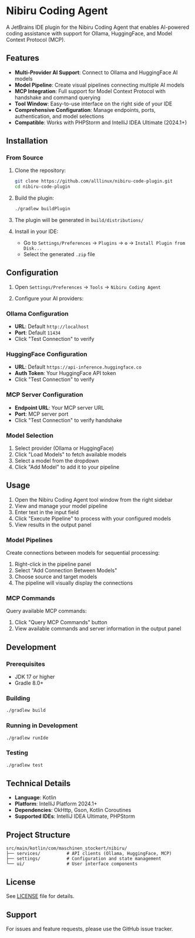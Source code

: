 # Nibiru Coding Agent

A JetBrains IDE plugin for the Nibiru Coding Agent that enables AI-powered coding assistance with support for Ollama, HuggingFace, and Model Context Protocol (MCP).

## Features

- **Multi-Provider AI Support**: Connect to Ollama and HuggingFace AI models
- **Model Pipeline**: Create visual pipelines connecting multiple AI models
- **MCP Integration**: Full support for Model Context Protocol with handshake and command querying
- **Tool Window**: Easy-to-use interface on the right side of your IDE
- **Comprehensive Configuration**: Manage endpoints, ports, authentication, and model selections
- **Compatible**: Works with PHPStorm and IntelliJ IDEA Ultimate (2024.1+)

## Installation

### From Source

1. Clone the repository:
   ```bash
   git clone https://github.com/alllinux/nibiru-code-plugin.git
   cd nibiru-code-plugin
   ```

2. Build the plugin:
   ```bash
   ./gradlew buildPlugin
   ```

3. The plugin will be generated in `build/distributions/`

4. Install in your IDE:
   - Go to `Settings/Preferences` → `Plugins` → `⚙️` → `Install Plugin from Disk...`
   - Select the generated `.zip` file

## Configuration

1. Open `Settings/Preferences` → `Tools` → `Nibiru Coding Agent`

2. Configure your AI providers:

### Ollama Configuration
- **URL**: Default `http://localhost`
- **Port**: Default `11434`
- Click "Test Connection" to verify

### HuggingFace Configuration
- **URL**: Default `https://api-inference.huggingface.co`
- **Auth Token**: Your HuggingFace API token
- Click "Test Connection" to verify

### MCP Server Configuration
- **Endpoint URL**: Your MCP server URL
- **Port**: MCP server port
- Click "Test Connection" to verify handshake

### Model Selection
1. Select provider (Ollama or HuggingFace)
2. Click "Load Models" to fetch available models
3. Select a model from the dropdown
4. Click "Add Model" to add it to your pipeline

## Usage

1. Open the Nibiru Coding Agent tool window from the right sidebar
2. View and manage your model pipeline
3. Enter text in the input field
4. Click "Execute Pipeline" to process with your configured models
5. View results in the output panel

### Model Pipelines

Create connections between models for sequential processing:
1. Right-click in the pipeline panel
2. Select "Add Connection Between Models"
3. Choose source and target models
4. The pipeline will visually display the connections

### MCP Commands

Query available MCP commands:
1. Click "Query MCP Commands" button
2. View available commands and server information in the output panel

## Development

### Prerequisites
- JDK 17 or higher
- Gradle 8.0+

### Building
```bash
./gradlew build
```

### Running in Development
```bash
./gradlew runIde
```

### Testing
```bash
./gradlew test
```

## Technical Details

- **Language**: Kotlin
- **Platform**: IntelliJ Platform 2024.1+
- **Dependencies**: OkHttp, Gson, Kotlin Coroutines
- **Supported IDEs**: IntelliJ IDEA Ultimate, PHPStorm

## Project Structure

```
src/main/kotlin/com/maschinen_stockert/nibiru/
├── services/          # API clients (Ollama, HuggingFace, MCP)
├── settings/          # Configuration and state management
└── ui/                # User interface components
```

## License

See [LICENSE](LICENSE) file for details.

## Support

For issues and feature requests, please use the GitHub issue tracker.
